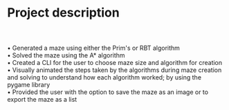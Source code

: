 <h1>Project description<h1></h1> <br>
•	Generated a maze using either the Prim's or RBT algorithm <br>
•	Solved the maze using the A* algorithm <br>
•	Created a CLI for the user to choose maze size and algorithm for creation <br>
•	Visually animated the steps taken by the algorithms during maze creation and solving to understand how each algorithm worked; by using the pygame library <br>
•	Provided the user with the option to save the maze as an image or to export the maze as a list <br>
